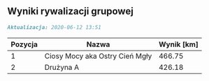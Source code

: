 ## Wyniki rywalizacji grupowej

```markdown
Aktualizacja: 2020-06-12 13:51
```

Pozycja | Nazwa | Wynik [km] |
------------ | -------------  | -------------
 1 |Ciosy Mocy aka Ostry Cień Mgły | 466.75 
 2 |Drużyna A | 426.18